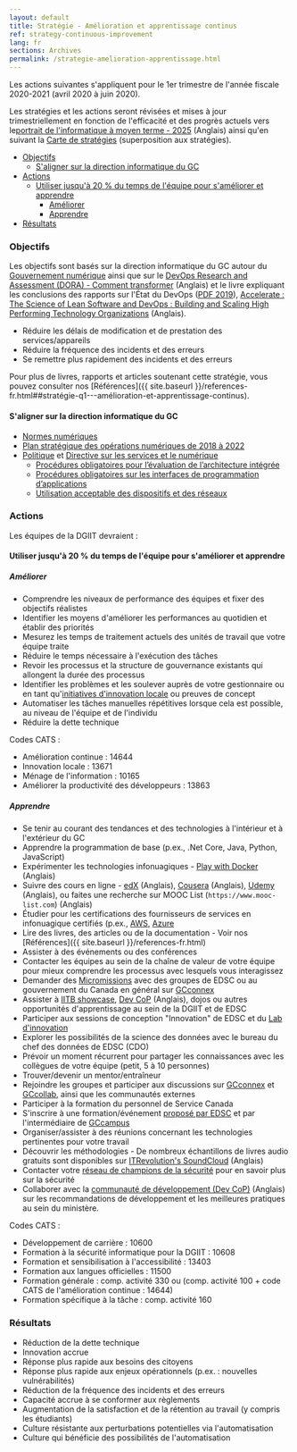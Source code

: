 ```yaml
---
layout: default
title: Stratégie - Amélioration et apprentissage continus
ref: strategy-continuous-improvement
lang: fr
sections: Archives
permalink: /strategie-amelioration-apprentissage.html
---
```


Les actions suivantes s'appliquent pour le 1er trimestre de l'année fiscale 2020-2021 (avril 2020 à juin 2020).

Les stratégies et les actions seront révisées et mises à jour trimestriellement en fonction de l'efficacité et des progrès actuels vers le[portrait de l'informatique à moyen terme - 2025](https://sara-sabr.github.io/ITStrategy/it-picture-medium-term.html) (Anglais) ainsi qu'en suivant la [Carte de stratégies](https://sara-sabr.github.io/ITStrategy/sommaire-strategie.html) (superposition aux stratégies).

- [Objectifs](#objectifs)
  - [S'aligner sur la direction informatique du GC](#saligner-sur-la-direction-informatique-du-gc)
- [Actions](#actions)
  - [Utiliser jusqu'à 20 % du temps de l'équipe pour s'améliorer et apprendre](#utiliser-jusquà-20--du-temps-de-léquipe-pour-saméliorer-et-apprendre)
    - [Améliorer](#améliorer)
    - [Apprendre](#apprendre)
- [Résultats](#résultats)

### Objectifs

Les objectifs sont basés sur la direction informatique du GC autour du [Gouvernement numérique](https://www.canada.ca/fr/gouvernement/systeme/gouvernement-numerique.html) ainsi que sur le [DevOps Research and Assessment (DORA) - Comment transformer](https://cloud.google.com/solutions/devops/devops-culture-transform) (Anglais) et le livre expliquant les conclusions des rapports sur l'État du DevOps ([PDF 2019](https://services.google.com/fh/files/misc/state-of-devops-2019.pdf)), [Accelerate : The Science of Lean Software and DevOps : Building and Scaling High Performing Technology Organizations](https://books.google.ca/books?id=Kax-DwAAQBAJ&lpg=PP1&dq=Accelerate&hl=fr&pg=PP1#v=snippet&q=20%25&f=false) (Anglais).

- Réduire les délais de modification et de prestation des services/appareils
- Réduire la fréquence des incidents et des erreurs
- Se remettre plus rapidement des incidents et des erreurs

Pour plus de livres, rapports et articles soutenant cette stratégie, vous pouvez consulter nos [Références]({{ site.baseurl }}/references-fr.html##stratégie-q1---amélioration-et-apprentissage-continus).

#### S'aligner sur la direction informatique du GC

- [Normes numériques](https://www.canada.ca/fr/gouvernement/systeme/gouvernement-numerique/normes-numeriques-gouvernement-canada.html)
- [Plan stratégique des opérations numériques de 2018 à 2022](https://www.canada.ca/fr/gouvernement/systeme/gouvernement-numerique/plan-strategique-operations-numerique-2018-2022.html)
- [Politique](https://www.tbs-sct.gc.ca/pol/doc-fra.aspx?id=32603) et [Directive sur les services et le numérique](https://www.tbs-sct.gc.ca/pol/doc-fra.aspx?id=32601)
  - [Procédures obligatoires pour l’évaluation de l’architecture intégrée](https://www.tbs-sct.gc.ca/pol/doc-fra.aspx?id=32602)
  - [Procédures obligatoires sur les interfaces de programmation d’applications](https://www.tbs-sct.gc.ca/pol/doc-fra.aspx?id=32604)
  - [Utilisation acceptable des dispositifs et des réseaux](https://www.tbs-sct.gc.ca/pol/doc-fra.aspx?id=32605)

### Actions

Les équipes de la DGIIT devraient :

#### Utiliser jusqu'à 20 % du temps de l'équipe pour s'améliorer et apprendre

##### Améliorer

- Comprendre les niveaux de performance des équipes et fixer des objectifs réalistes
- Identifier les moyens d'améliorer les performances au quotidien et établir des priorités
- Mesurez les temps de traitement actuels des unités de travail que votre équipe traite
- Réduire le temps nécessaire à l'exécution des tâches
- Revoir les processus et la structure de gouvernance existants qui allongent la durée des processus
- Identifier les problèmes et les soulever auprès de votre gestionnaire ou en tant qu'[initiatives d'innovation locale](http://dialogue.hrdc-drhc.net/grp/IP/SitePages/Grassroots%20Innovation%20Practice.aspx) ou preuves de concept
- Automatiser les tâches manuelles répétitives lorsque cela est possible, au niveau de l'équipe et de l'individu
- Réduire la dette technique

Codes CATS :

- Amélioration continue : 14644
- Innovation locale : 13671
- Ménage de l'information : 10165
- Améliorer la productivité des développeurs : 13863

##### Apprendre

- Se tenir au courant des tendances et des technologies à l'intérieur et à l'extérieur du GC
- Apprendre la programmation de base (p.ex., .Net Core, Java, Python, JavaScript)
- Expérimenter les technologies infonuagiques - [Play with Docker](https://labs.play-with-docker.com) (Anglais)
- Suivre des cours en ligne - [edX](https://www.edx.org) (Anglais), [Cousera](https://www.coursera.org) (Anglais), [Udemy](https://www.udemy.com) (Anglais), ou faites une recherche sur MOOC List (```https://www.mooc-list.com```) (Anglais)
- Étudier pour les certifications des fournisseurs de services en infonuagique certifiés (p.ex., [AWS](https://aws.amazon.com/fr/certification/), [Azure](https://docs.microsoft.com/fr-ca/learn/certifications/browse/?products=azure)
- Lire des livres, des articles ou de la documentation - Voir nos [Références]({{ site.baseurl }}/references-fr.html)
- Assister à des événements ou des conférences
- Contacter les équipes au sein de la chaîne de valeur de votre équipe pour mieux comprendre les processus avec lesquels vous interagissez
- Demander des [Micromissions](http://esdc.prv/fr/service-canada/dgop/activites_dgop/2016/micromissions.shtml) avec des groupes de EDSC ou au gouvernement du Canada en général sur [GCconnex](https://gcconnex.gc.ca/missions/main)
- Assister à [IITB showcase](http://dialogue/grp/BU6386699/SitePages/IITB_Showcase.aspx), [Dev CoP](https://github.com/esdc-edsc/Welcome/blob/master/Recommendations/DevOps_SDLC.md) (Anglais), dojos ou autres opportunités d'apprentissage au sein de la DGIIT et de EDSC
- Participer aux sessions de conception "Innovation" de EDSC et du [Lab d'innovation](http://iservice.prv/fra/lab_innovation/index.shtml)
- Explorer les possibilités de la science des données avec le bureau du chef des données de EDSC (CDO)
- Prévoir un moment récurrent pour partager les connaissances avec les collègues de votre équipe (petit, 5 à 10 personnes)
- Trouver/devenir un mentor/entraîneur
- Rejoindre les groupes et participer aux discussions sur [GCconnex](https://gcconnex.gc.ca) et [GCcollab](https://gccollab.ca), ainsi que les communautés externes
- Participer à la formation du personnel de Service Canada
- S'inscrire à une formation/événement [proposé par EDSC](https://esdc.sabacloud.com) et par l'intermédiaire de [GCcampus](https://www.csps-efpc.gc.ca)
- Organiser/assister à des réunions concernant les technologies pertinentes pour votre travail
- Découvrir les méthodologies - De nombreux échantillons de livres audio gratuits sont disponibles sur [ITRevolution's SoundCloud](https://soundcloud.com/itrevolution/sets) (Anglais)
- Contacter votre [réseau de champions de la sécurité](http://dialogue/grp/IITB-DGIIT-Gov-New-Nouveau/SLF%20Forum%20Documents/Les%20champions%20de%20la%20s%C3%A9curit%C3%A9%20FCS-FR.pptx) pour en savoir plus sur la sécurité
- Collaborer avec la [communauté de développement (Dev CoP)](https://esdc-devcop.github.io) (Anglais) sur les recommandations de développement et les meilleures pratiques au sein du ministère.

Codes CATS :

- Développement de carrière : 10600
- Formation à la sécurité informatique pour la DGIIT : 10608
- Formation et sensibilisation à l'accessibilité : 13403
- Formation aux langues officielles : 11500
- Formation générale : comp. activité 330 ou (comp. activité 100 + code CATS de l'amélioration continue : 14644)
- Formation spécifique à la tâche : comp. activité 160

### Résultats

- Réduction de la dette technique
- Innovation accrue
- Réponse plus rapide aux besoins des citoyens
- Réponse plus rapide aux enjeux opérationnels (p.ex. : nouvelles vulnérabilités)
- Réduction de la fréquence des incidents et des erreurs
- Capacité accrue à se conformer aux règlements
- Augmentation de la satisfaction et de la rétention au travail (y compris les étudiants)
- Culture résistante aux perturbations potentielles via l'automatisation
- Culture qui bénéficie des possibilités de l'automatisation
